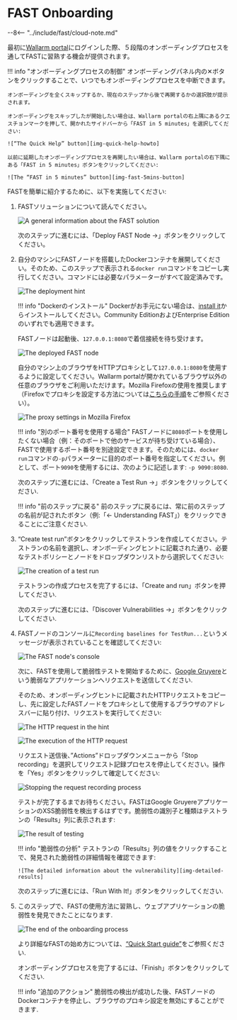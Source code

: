 [img-quick-help-howto]:     ../../images/fast/onboarding/common/1-quick-help.png
[img-fast-5mins-button]:    ../../images/fast/onboarding/common/2-fast-in-5mins.png
[img-intro]:                ../../images/fast/onboarding/common/3-intro.png
[img-deploy]:               ../../images/fast/onboarding/common/4-deploy.png
[img-cont-deployed]:        ../../images/fast/onboarding/common/5-cont-deployed.png
[img-ff-proxy-settings]:    ../../images/fast/onboarding/common/6-ff-proxy.png
[img-create-testrun]:       ../../images/fast/onboarding/common/7-create-testrun.png
[img-recording]:            ../../images/fast/onboarding/common/8-check-recording.png
[img-http-request]:         ../../images/fast/onboarding/common/9-request.png
[img-gruyere-app]:          ../../images/fast/onboarding/common/10-gruyere-app.png
[img-stop-recording]:       ../../images/fast/onboarding/common/11-stop-recording.png
[img-results]:              ../../images/fast/onboarding/common/12-detected-vuln.png
[img-detailed-results]:     ../../images/fast/onboarding/common/13-vuln-details.png
[img-finish]:               ../../images/fast/onboarding/common/14-finish.png

[link-wl-portal]:           https://us1.my.wallarm.com
[link-docker-install-docs]: https://docs.docker.com/install/overview/
[link-firefox-proxy]:       https://support.mozilla.org/en-US/kb/connection-settings-firefox
[link-gruyere-app]:         http://google-gruyere.appspot.com/
[link-qsg]:                 ../qsg/deployment-options.md

# FAST Onboarding

--8<-- "../include/fast/cloud-note.md"

最初に[Wallarm portal][link-wl-portal]にログインした際、５段階のオンボーディングプロセスを通してFASTに習熟する機会が提供されます。

!!! info "オンボーディングプロセスの制御"
    オンボーディングパネル内の✕ボタンをクリックすることで、いつでもオンボーディングプロセスを中断できます。
    
    オンボーディングを全くスキップするか、現在のステップから後で再開するかの選択肢が提示されます。
    
    オンボーディングをスキップしたが開始したい場合は、Wallarm portalの右上隅にあるクエスチョンマークを押して、開かれたサイドバーから「FAST in 5 minutes」を選択してください:
    
    ![“The Quick Help” button][img-quick-help-howto]
    
    以前に延期したオンボーディングプロセスを再開したい場合は、Wallarm portalの右下隅にある「FAST in 5 minutes」ボタンをクリックしてください:
    
    ![The “FAST in 5 minutes” button][img-fast-5mins-button]

FASTを簡単に紹介するために、以下を実施してください:
1.  FASTソリューションについて読んでください。
    
    ![A general information about the FAST solution][img-intro]
    
    次のステップに進むには、「Deploy FAST Node →」ボタンをクリックしてください。
    
2.  自分のマシンにFASTノードを搭載したDockerコンテナを展開してください。そのため、このステップで表示される`docker run`コマンドをコピーし実行してください。コマンドには必要なパラメーターがすべて設定済みです。
    
    ![The deployment hint][img-deploy]
    
    !!! info "Dockerのインストール"
        Dockerがお手元にない場合は、[install it][link-docker-install-docs]からインストールしてください。Community EditionおよびEnterprise Editionのいずれでも適用できます。
    
    FASTノードは起動後、`127.0.0.1:8080`で着信接続を待ち受けます。
    
    ![The deployed FAST node][img-cont-deployed]

    自分のマシン上のブラウザをHTTPプロキシとして`127.0.0.1:8080`を使用するように設定してください。Wallarm portalが開かれているブラウザ以外の任意のブラウザをご利用いただけます。Mozilla Firefoxの使用を推奨します（Firefoxでプロキシを設定する方法については[こちらの手順][link-firefox-proxy]をご参照ください）。
    
    ![The proxy settings in Mozilla Firefox][img-ff-proxy-settings]
    
    !!! info "別のポート番号を使用する場合"
        FASTノードに`8080`ポートを使用したくない場合（例：そのポートで他のサービスが待ち受けている場合）、FASTで使用するポート番号を別途設定できます。そのためには、`docker run`コマンドの`-p`パラメーターに目的のポート番号を指定してください。例として、ポート`9090`を使用するには、次のように記述します: `-p 9090:8080`.
    
    次のステップに進むには、「Create a Test Run →」ボタンをクリックしてください.
    
    !!! info "前のステップに戻る"
        前のステップに戻るには、常に前のステップの名前が記されたボタン（例:「← Understanding FAST」）をクリックできることにご注意ください.
   
3.  “Create test run”ボタンをクリックしてテストランを作成してください。テストランの名前を選択し、オンボーディングヒントに記載された通り、必要なテストポリシーとノードをドロップダウンリストから選択してください:

    ![The creation of a test run][img-create-testrun]
    
    テストランの作成プロセスを完了するには、「Create and run」ボタンを押してください.
    
    次のステップに進むには、「Discover Vulnerabilities →」ボタンをクリックしてください.
    
4.  FASTノードのコンソールに`Recording baselines for TestRun...`というメッセージが表示されていることを確認してください:
    
    ![The FAST node's console][img-recording]
    
    次に、FASTを使用して脆弱性テストを開始するために、[Google Gruyere][link-gruyere-app]という脆弱なアプリケーションへリクエストを送信してください.
    
    そのため、オンボーディングヒントに記載されたHTTPリクエストをコピーし、先に設定したFASTノードをプロキシとして使用するブラウザのアドレスバーに貼り付け、リクエストを実行してください:
    
    ![The HTTP request in the hint][img-http-request]
    
    ![The execution of the HTTP request][img-gruyere-app]
    
    リクエスト送信後、”Actions”ドロップダウンメニューから「Stop recording」を選択してリクエスト記録プロセスを停止してください。操作を「Yes」ボタンをクリックして確定してください:
    
    ![Stopping the request recording process][img-stop-recording]
    
    テストが完了するまでお待ちください。FASTはGoogle GruyereアプリケーションのXSS脆弱性を検出するはずです。脆弱性の識別子と種類はテストランの「Results」列に表示されます:
    
    ![The result of testing][img-results]
    
    !!! info "脆弱性の分析"
        テストランの「Results」列の値をクリックすることで、発見された脆弱性の詳細情報を確認できます:
        
        ![The detailed information about the vulnerability][img-detailed-results]
    
    次のステップに進むには、「Run With It!」ボタンをクリックしてください.
    
5.  このステップで、FASTの使用方法に習熟し、ウェブアプリケーションの脆弱性を発見できたことになります.
    
    ![The end of the onboarding process][img-finish]
    
    より詳細なFASTの始め方については、[“Quick Start guide”][link-qsg]をご参照ください.
    
    オンボーディングプロセスを完了するには、「Finish」ボタンをクリックしてください.
    
    !!! info "追加のアクション"
        脆弱性の検出が成功した後、FASTノードのDockerコンテナを停止し、ブラウザのプロキシ設定を無効にすることができます.